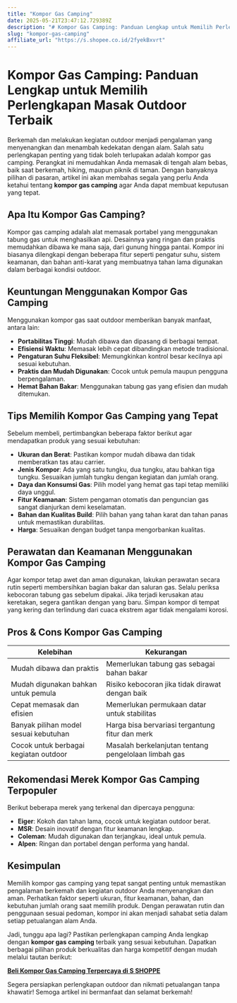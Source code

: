 ```yaml
---
title: "Kompor Gas Camping"
date: 2025-05-21T23:47:12.729389Z
description: "# Kompor Gas Camping: Panduan Lengkap untuk Memilih Perlengkapan Masak Outdoor Terbaik..."
slug: "kompor-gas-camping"
affiliate_url: "https://s.shopee.co.id/2fyekBxvrt"
---
```

# Kompor Gas Camping: Panduan Lengkap untuk Memilih Perlengkapan Masak Outdoor Terbaik

Berkemah dan melakukan kegiatan outdoor menjadi pengalaman yang menyenangkan dan menambah kedekatan dengan alam. Salah satu perlengkapan penting yang tidak boleh terlupakan adalah kompor gas camping. Perangkat ini memudahkan Anda memasak di tengah alam bebas, baik saat berkemah, hiking, maupun piknik di taman. Dengan banyaknya pilihan di pasaran, artikel ini akan membahas segala yang perlu Anda ketahui tentang **kompor gas camping** agar Anda dapat membuat keputusan yang tepat.

## Apa Itu Kompor Gas Camping?

Kompor gas camping adalah alat memasak portabel yang menggunakan tabung gas untuk menghasilkan api. Desainnya yang ringan dan praktis memudahkan dibawa ke mana saja, dari gunung hingga pantai. Kompor ini biasanya dilengkapi dengan beberapa fitur seperti pengatur suhu, sistem keamanan, dan bahan anti-karat yang membuatnya tahan lama digunakan dalam berbagai kondisi outdoor.

## Keuntungan Menggunakan Kompor Gas Camping

Menggunakan kompor gas saat outdoor memberikan banyak manfaat, antara lain:

- **Portabilitas Tinggi**: Mudah dibawa dan dipasang di berbagai tempat.
- **Efisiensi Waktu**: Memasak lebih cepat dibandingkan metode tradisional.
- **Pengaturan Suhu Fleksibel**: Memungkinkan kontrol besar kecilnya api sesuai kebutuhan.
- **Praktis dan Mudah Digunakan**: Cocok untuk pemula maupun pengguna berpengalaman.
- **Hemat Bahan Bakar**: Menggunakan tabung gas yang efisien dan mudah ditemukan.

## Tips Memilih Kompor Gas Camping yang Tepat

Sebelum membeli, pertimbangkan beberapa faktor berikut agar mendapatkan produk yang sesuai kebutuhan:

- **Ukuran dan Berat**: Pastikan kompor mudah dibawa dan tidak memberatkan tas atau carrier.
- **Jenis Kompor**: Ada yang satu tungku, dua tungku, atau bahkan tiga tungku. Sesuaikan jumlah tungku dengan kegiatan dan jumlah orang.
- **Daya dan Konsumsi Gas**: Pilih model yang hemat gas tapi tetap memiliki daya unggul.
- **Fitur Keamanan**: Sistem pengaman otomatis dan penguncian gas sangat dianjurkan demi keselamatan.
- **Bahan dan Kualitas Build**: Pilih bahan yang tahan karat dan tahan panas untuk memastikan durabilitas.
- **Harga**: Sesuaikan dengan budget tanpa mengorbankan kualitas.

## Perawatan dan Keamanan Menggunakan Kompor Gas Camping

Agar kompor tetap awet dan aman digunakan, lakukan perawatan secara rutin seperti membersihkan bagian bakar dan saluran gas. Selalu periksa kebocoran tabung gas sebelum dipakai. Jika terjadi kerusakan atau keretakan, segera gantikan dengan yang baru. Simpan kompor di tempat yang kering dan terlindung dari cuaca ekstrem agar tidak mengalami korosi.

## Pros & Cons Kompor Gas Camping

| Kelebihan | Kekurangan |
| --- | --- |
| Mudah dibawa dan praktis | Memerlukan tabung gas sebagai bahan bakar |
| Mudah digunakan bahkan untuk pemula | Risiko kebocoran jika tidak dirawat dengan baik |
| Cepat memasak dan efisien | Memerlukan permukaan datar untuk stabilitas |
| Banyak pilihan model sesuai kebutuhan | Harga bisa bervariasi tergantung fitur dan merk |
| Cocok untuk berbagai kegiatan outdoor | Masalah berkelanjutan tentang pengelolaan limbah gas |

## Rekomendasi Merek Kompor Gas Camping Terpopuler

Berikut beberapa merek yang terkenal dan dipercaya pengguna:

- **Eiger**: Kokoh dan tahan lama, cocok untuk kegiatan outdoor berat.
- **MSR**: Desain inovatif dengan fitur keamanan lengkap.
- **Coleman**: Mudah digunakan dan terjangkau, ideal untuk pemula.
- **Alpen**: Ringan dan portabel dengan performa yang handal.

## Kesimpulan

Memilih kompor gas camping yang tepat sangat penting untuk memastikan pengalaman berkemah dan kegiatan outdoor Anda menyenangkan dan aman. Perhatikan faktor seperti ukuran, fitur keamanan, bahan, dan kebutuhan jumlah orang saat memilih produk. Dengan perawatan rutin dan penggunaan sesuai pedoman, kompor ini akan menjadi sahabat setia dalam setiap petualangan alam Anda.

Jadi, tunggu apa lagi? Pastikan perlengkapan camping Anda lengkap dengan **kompor gas camping** terbaik yang sesuai kebutuhan. Dapatkan berbagai pilihan produk berkualitas dan harga kompetitif dengan mudah melalui tautan berikut:

[**Beli Kompor Gas Camping Terpercaya di S SHOPPE**](https://s.shopee.co.id/2fyekBxvrt)

Segera persiapkan perlengkapan outdoor dan nikmati petualangan tanpa khawatir! Semoga artikel ini bermanfaat dan selamat berkemah!